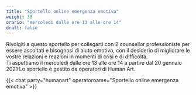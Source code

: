 ```yaml
---
title: "Sportello online emergenza emotiva"
weight: 30
orario: "mercoledì dalle ore 13 alle ore 14"
draft: false
---
```


Rivolgiti a questo sportello per collegarti con 2 counsellor professioniste per essere ascoltati e bisognosi di aiuto emotivo, con il desiderio di migliorare le vostre relazioni e reazioni in momenti di crisi e di difficoltà.    
Ti aspettiamo il mercoledì dalle ore 13 alle ore 14 a partire dal 20 gennaio 2021 
Lo sportello è gestito da operatori di Human Art.

{{< chat party="humanart" operatorname="Sportello online emergenza emotiva" >}}
